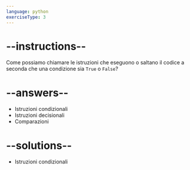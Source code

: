 ```yaml
---
language: python
exerciseType: 3
---
```


# --instructions--

Come possiamo chiamare le istruzioni che eseguono o saltano il codice a seconda che una condizione sia `True` o `False`?

# --answers--

- Istruzioni condizionali
- Istruzioni decisionali
- Comparazioni

# --solutions--

- Istruzioni condizionali
